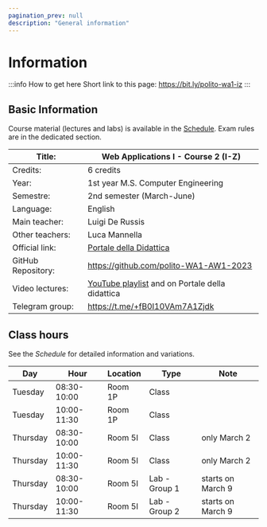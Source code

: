 ```yaml
---
pagination_prev: null
description: "General information"
---
```


# Information

:::info How to get here
Short link to this page: https://bit.ly/polito-wa1-iz
:::

## Basic Information

Course material (lectures and labs) is available in the [Schedule](schedule). Exam rules are in the dedicated section.

| Title:             | Web Applications I - Course 2 (I-Z)                       |
|--------------------|-----------------------------------------------------------|
| Credits:           | 6 credits                                                     |
| Year:              | 1st year M.S. Computer Engineering                             |
| Semestre:          | 2nd semester (March-June)                                 |
| Language:          | English                                                   |
| Main teacher:      | Luigi De Russis                                              |
| Other teachers:    | Luca Mannella                                          |
| Official link:     | [Portale della Didattica](https://didattica.polito.it/pls/portal30/gap.pkg_guide.viewGap?p_cod_ins=01TXYOV&p_a_acc=2023&p_header=S&p_lang=IT&multi=N) |
| GitHub Repository: | https://github.com/polito-WA1-AW1-2023                    |
| Video lectures:    | [YouTube playlist](https://www.youtube.com/playlist?list=PLs7DWGc_wmwTGEyUzKpqQDaa5TSnhshmp) and on Portale della didattica |
| Telegram group:   | https://t.me/+fB0I10VAm7A1Zjdk |

## Class hours

See the _Schedule_ for detailed information and variations.

| Day      | Hour        | Location | Type          | Note              |
|----------|-------------|----------|---------------|-------------------|
| Tuesday  | 08:30-10:00 | Room 1P  | Class         |                   |
| Tuesday  | 10:00-11:30 | Room 1P  | Class         |                   |
| Thursday | 08:30-10:00 | Room 5I  | Class         | only March 2      |
| Thursday | 10:00-11:30 | Room 5I  | Class         | only March 2      |
| Thursday | 08:30-10:00 | Room 5I  | Lab - Group 1 | starts on March 9 |
| Thursday | 10:00-11:30 | Room 5I  | Lab - Group 2 | starts on March 9 |